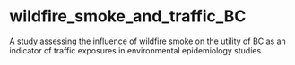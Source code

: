 # wildfire_smoke_and_traffic_BC
A study assessing the influence of wildfire smoke on the utility of BC as an indicator of traffic exposures in environmental epidemiology studies
